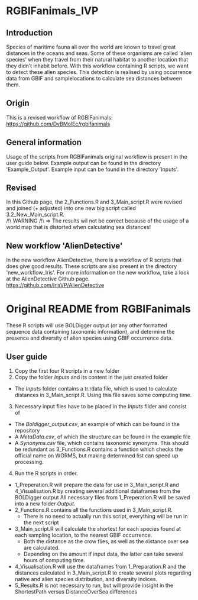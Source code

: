 # RGBIFanimals_IVP
## Introduction
Species of maritime fauna all over the world are known to travel great distances in the oceans and seas. Some of these organisms are called ‘alien species’ when they travel from their natural habitat to another location that they didn’t inhabit before. With this workflow containing R scripts, we want to detect these alien species. This detection is realised by using occurrence data from GBIF and samplelocations to calculate sea distances between them.

## Origin
This is a revised workflow of RGBIFanimals: <br />
https://github.com/DvBMolEc/rgbifanimals

## General information
Usage of the scripts from RGBIFanimals original workflow is present in the user guide below. Example output can be found in the directory 'Example_Output'. Example input can be found in the directory 'Inputs'.

## Revised
In this Github page, the 2_Functions.R and 3_Main_script.R were revised and joined (+ adjusted) into one new big script called 3.2_New_Main_script.R. <br />
/!\ WARNING /!\ => The results wil not be correct because of the usage of a world map that is distorted when calculating sea distances!

## New workflow 'AlienDetective'
In the new workflow AlienDetective, there is a workflow of R scripts that does give good results. These scripts are also present in the directory 'new_workflow_Iris'. For more information on the new workflow, take a look at the AlienDetective Github page. <br />
https://github.com/IrisVP/AlienDetective

# Original README from RGBIFanimals
These R scripts will use BOLDigger output (or any other formatted sequence data containing taxonomic information), and determine the presence and diversity of alien species using GBIF occurrence data.

## User guide
1. Copy the first four R scripts in a new folder
2. Copy the folder _Inputs_ and its content in the just created folder
  - The _Inputs_ folder contains a tr.rdata file, which is used to calculate distances in 3_Main_script.R. Using this file saves some computing time.
3. Necessary input files have to be placed in the _Inputs_ filder and consist of
  - The _Boldigger_output.csv_, an example of which can be found in the repository
  - A _MetaData.csv_, of which the structure can be found in the example file
  - A _Synonyms.csv_ file, which contains taxonomic synonyms. This should be redundant as 3_Functions.R contains a function which checks the official name on WORMS, but making determined list can speed up processing.
4. Run the R scripts in order.
  - 1_Preperation.R will prepare the data for use in 3_Main_script.R and 4_Visualisation.R by creating several additional dataframes from the BOLDigger output
    All necessary files from 1_Preperation.R will be saved into a new folder _Output_.
  - 2_Functions.R contains all the functions used in 3_Main_script.R.
    - There is no need to actually run this script, everything will be run in the next script
  - 3_Main_script.R will calculate the shortest for each species found at each sampling location, to the nearest GBIF occurrence. 
    - Both the distance as the crow flies, as well as the distance over sea are calculated.
    - Depending on the amount if input data, the latter can take several hours of computing time.
  - 4_Visualisation.R will use the dataframes from 1_Preparation.R and the distances calculated in 3_Main_script.R to create several plots regarding native and alien species distribution, and diversity indices.
  - 5_Results.R is not necessary to run, but will provide insight in the ShortestPath versus DistanceOverSea differences
